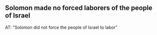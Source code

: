 ## Solomon made no forced laborers of the people of Israel ##

AT: "Solomon did not force the people of Israel to labor"